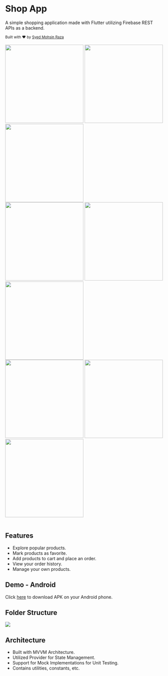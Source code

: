 # Shop App
A simple shopping application made with Flutter utilizing Firebase REST APIs as a backend.

<div>
    <sub>Built with ❤︎ by
        <a href="https://www.linkedin.com/in/mohsinsyed97/" target="_blank">Syed Mohsin Raza</a>
</div>
<br/>

<div>
    <img src="https://github.com/mohsinraza97/shop_app/blob/main/screenshots/1-Splash.png" width="250px" />
    <img src="https://github.com/mohsinraza97/shop_app/blob/main/screenshots/2-Auth.png" width="250px" />
    <img src="https://github.com/mohsinraza97/shop_app/blob/main/screenshots/3-Drawer.png" width="250px" />
    <br>
    <img src="https://github.com/mohsinraza97/shop_app/blob/main/screenshots/4-Product Listing.png" width="250px" />
    <img src="https://github.com/mohsinraza97/shop_app/blob/main/screenshots/5-Product Detail.png" width="250px" />
    <img src="https://github.com/mohsinraza97/shop_app/blob/main/screenshots/6-Cart.png" width="250px" />
    <br>
    <img src="https://github.com/mohsinraza97/shop_app/blob/main/screenshots/7-Orders.png" width="250px" />
    <img src="https://github.com/mohsinraza97/shop_app/blob/main/screenshots/8-User Products.png" width="250px" />
    <img src="https://github.com/mohsinraza97/shop_app/blob/main/screenshots/9-Edit Product.png" width="250px" />
</div>
<br/>

## Features
* Explore popular products.
* Mark products as favorite.
* Add products to cart and place an order.
* View your order history.
* Manage your own products.

## Demo - Android
Click [here](https://github.com/mohsinraza97/shop_app/blob/main/shop-app.apk?raw=true) to download APK on your Android phone.

## Folder Structure

<img src="https://github.com/mohsinraza97/shop_app/blob/main/folder-structure.png" />

## Architecture
* Built with MVVM Architecture.
* Utilized Provider for State Management.
* Support for Mock Implementations for Unit Testing.
* Contains utilities, constants, etc.